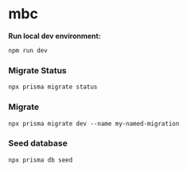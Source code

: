 # mbc

**Run local dev environment:**

```
npm run dev
```

### Migrate Status

```
npx prisma migrate status
```

### Migrate

```
npx prisma migrate dev --name my-named-migration
```

### Seed database

```
npx prisma db seed
```
